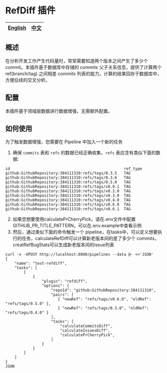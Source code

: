 # RefDiff 插件


| [English](README.md) | [中文](README-zh-CN.md) |
| --- | --- |


## 概述

在分析开发工作产生代码量时，常常需要知道两个版本之间产生了多少个 commit。本插件基于数据库中存储的 commits 父子关系信息，提供了计算两个 ref(branch/tag) 之间相差 commits 列表的能力。计算的结果回存于数据库中，方便后续的交叉分析。


## 配置

本插件基于领域层数据进行数据增强，无需额外配置。

## 如何使用

为了触发数据增强，您需要在 Pipeline 中加入一个新的任务

1. 确保 `commits` 表和 `refs` 的数据已经正确收集，`refs` 表应含有类似下面的数据:
```
id                                                  ref_type
github:GithubRepository:384111310:refs/tags/0.3.5   TAG
github:GithubRepository:384111310:refs/tags/0.3.6   TAG
github:GithubRepository:384111310:refs/tags/0.5.0   TAG
github:GithubRepository:384111310:refs/tags/v0.0.1  TAG
github:GithubRepository:384111310:refs/tags/v0.2.0  TAG
github:GithubRepository:384111310:refs/tags/v0.3.0  TAG
github:GithubRepository:384111310:refs/tags/v0.4.0  TAG
github:GithubRepository:384111310:refs/tags/v0.6.0  TAG
github:GithubRepository:384111310:refs/tags/v0.6.1  TAG
```
2. 如果您想要使用calculatePrCherryPick，请在.env文件中配置GITHUB_PR_TITLE_PATTERN，可以在.env.example中查看示例
3. 然后，通过类似下面的命令触发一个 pipeline，在tasks中，可以定义想要执行的任务，calculateRefDiff可以计算新老版本间的差了多少个 commits，creatRefBugStats可以生成新老版本间的issue列表
```
curl -v -XPOST http://localhost:8080/pipelines --data @- <<'JSON'
{
    "name": "test-refdiff",
    "tasks": [
        [
            {
                "plugin": "refdiff",
                "options": {
                    "repoId": "github:GithubRepository:384111310",
                    "pairs": [
                       { "newRef": "refs/tags/v0.6.0", "oldRef": "refs/tags/0.5.0" },
                       { "newRef": "refs/tags/0.5.0", "oldRef": "refs/tags/0.4.0" }
                    ],
                    "tasks": [
                        "calculateCommitsDiff",
                        "calculateIssuesDiff",
                        "calculatePrCherryPick",
                    ]
                }
            }
        ]
    ]
}
JSON
```
